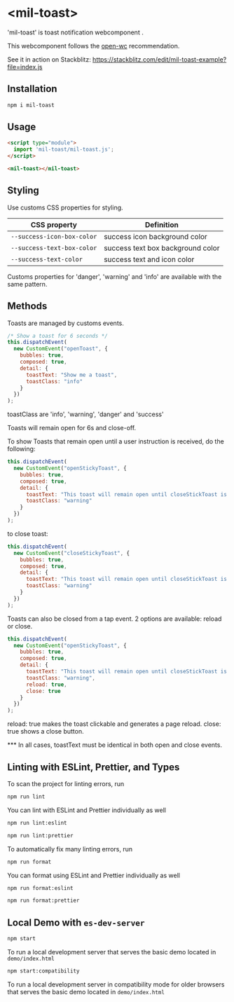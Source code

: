# \<mil-toast>
'mil-toast' is toast notification webcomponent .

This webcomponent follows the [open-wc](https://github.com/open-wc/open-wc) recommendation.

See it in action on Stackblitz: https://stackblitz.com/edit/mil-toast-example?file=index.js

## Installation
```bash
npm i mil-toast
```

## Usage
```html
<script type="module">
  import 'mil-toast/mil-toast.js';
</script>

<mil-toast></mil-toast>
```

## Styling

Use customs CSS properties for styling.

| CSS property               | Definition                        |
| -------------------------- | --------------------------------- |
| `--success-icon-box-color` | success icon background color     |
| `--success-text-box-color` | success text box background color |
| `--success-text-color`     | success text and icon color       |

Customs properties for 'danger', 'warning' and 'info' are available with the same pattern.

## Methods

Toasts are managed by customs events.

```js
/* Show a toast for 6 seconds */
this.dispatchEvent(
  new CustomEvent("openToast", {
    bubbles: true,
    composed: true,
    detail: {
      toastText: "Show me a toast",
      toastClass: "info"
    }
  })
);
```

toastClass are 'info', 'warning', 'danger' and 'success'

Toasts will remain open for 6s and close-off.

To show Toasts that remain open until a user instruction is received, do the following:

```js
this.dispatchEvent(
  new CustomEvent("openStickyToast", {
    bubbles: true,
    composed: true,
    detail: {
      toastText: "This toast will remain open until closeStickToast is fired",
      toastClass: "warning"
    }
  })
);
```

to close toast:

```js
this.dispatchEvent(
  new CustomEvent("closeStickyToast", {
    bubbles: true,
    composed: true,
    detail: {
      toastText: "This toast will remain open until closeStickToast is fired",
      toastClass: "warning"
    }
  })
);
```

Toasts can also be closed from a tap event. 2 options are available: reload or close.

```js
this.dispatchEvent(
  new CustomEvent("openStickyToast", {
    bubbles: true,
    composed: true,
    detail: {
      toastText: "This toast will remain open until closeStickToast is fired",
      toastClass: "warning",
      reload: true,
      close: true
    }
  })
);
```

reload: true makes the toast clickable and generates a page reload.
close: true shows a close button.

\*\*\* In all cases, toastText must be identical in both open and close events.

## Linting with ESLint, Prettier, and Types
To scan the project for linting errors, run
```bash
npm run lint
```

You can lint with ESLint and Prettier individually as well
```bash
npm run lint:eslint
```
```bash
npm run lint:prettier
```

To automatically fix many linting errors, run
```bash
npm run format
```

You can format using ESLint and Prettier individually as well
```bash
npm run format:eslint
```
```bash
npm run format:prettier
```

## Local Demo with `es-dev-server`
```bash
npm start
```
To run a local development server that serves the basic demo located in `demo/index.html`

```bash
npm start:compatibility
```
To run a local development server in compatibility mode for older browsers that serves the basic demo located in `demo/index.html`
